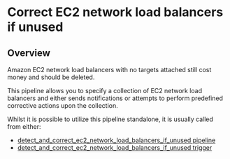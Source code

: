 # Correct EC2 network load balancers if unused

## Overview

Amazon EC2 network load balancers with no targets attached still cost money and should be deleted.

This pipeline allows you to specify a collection of EC2 network load balancers and either sends notifications or attempts to perform predefined corrective actions upon the collection.

Whilst it is possible to utilize this pipeline standalone, it is usually called from either:

- [detect_and_correct_ec2_network_load_balancers_if_unused pipeline](https://hub.flowpipe.io/mods/turbot/aws_thrifty/pipelines/aws_thrifty.pipeline.detect_and_correct_ec2_network_load_balancers_if_unused)
- [detect_and_correct_ec2_network_load_balancers_if_unused trigger](https://hub.flowpipe.io/mods/turbot/aws_thrifty/triggers/aws_thrifty.trigger.query.detect_and_correct_ec2_network_load_balancers_if_unused)
